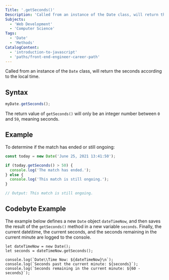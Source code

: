 ```yaml
---
Title: '.getSeconds()'
Description: 'Called from an instance of the Date class, will return the seconds according to the local time.'
Subjects:
  - 'Web Development'
  - 'Computer Science'
Tags:
  - 'Date'
  - 'Methods'
CatalogContent:
  - 'introduction-to-javascript'
  - 'paths/front-end-engineer-career-path'
---
```


Called from an instance of the `Date` class, will return the seconds according to the local time.

## Syntax

```js
myDate.getSeconds();
```

The return value of `getSeconds()` will only be an integer number between `0` and `59`, meaning seconds.

## Example

To determine if the match has ended or still ongoing:

```js
const today = new Date('June 25, 2021 13:41:50');

if (today.getSeconds() > 50) {
  console.log('The match has ended.');
} else {
  console.log('This match is still ongoing.');
}

// Output: This match is still ongoing.
```

## Codebyte Example

The example below defines a new `Date` object `dateTimeNow`, and then saves the result of the `getSeconds()` method in a new variable `seconds`. Finally, the current date\time, the current seconds, and the seconds remaining in the current minute are logged to the console.

```codebyte/javascript
let dateTimeNow = new Date();
let seconds = dateTimeNow.getSeconds();

console.log(`Date\\Time Now: ${dateTimeNow}\n`);
console.log(`Seconds past the current minute: ${seconds}`);
console.log(`Seconds remaining in the current minute: ${60 - seconds}`);
```
